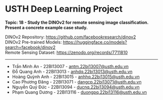 # USTH Deep Learning Project

**Topic: 18 - Study the DINOv2 for remote sensing image classification. Present a concrete example case study.**

DINOv2 Repository: https://github.com/facebookresearch/dinov2 <br />
DINOv2 Pre-trained Models: https://huggingface.co/models?search=facebook/dinov2 <br />
Remote Sensing Dataset: https://zenodo.org/records/7711810

---

-   Trần Minh An - 22BI13007 - antm.22bi13007@usth.edu.vn
-   Đỗ Quang Anh - 22BI13013 - anhdq.22bi13013@usth.edu.vn
-   Hoàng Quỳnh Anh - 22BI13015 - anhhq.22bi13015@usth.edu.vn
-   Cao Phương Đăng - 22BI13071 - dangcp.22bi13071@usth.edu.vn
-   Nguyễn Quý Đức - 22BI13094 - ducnq.22bi13094@usth.edu.vn
-   Phạm Quang Dương - 22BI13116 - duongpq.22bi13116@usth.edu.vn
